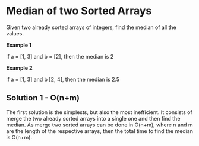 # Median of two Sorted Arrays

Given two already sorted arrays of integers,
find the median of all the values.

**Example 1**

if a = [1, 3] and b = [2], then the median is 2

**Example 2**

if a = [1, 3] and b [2, 4], then the median is 2.5

## Solution 1 - O(n+m)

The first solution is the simplests, but also the most
inefficient. It consists of merge the two already sorted
arrays into a single one and then find the median.
As merge two sorted arrays can be done in O(n+m), where 
n and m are the length of the respective arrays, then
the total time to find the median is O(n+m).